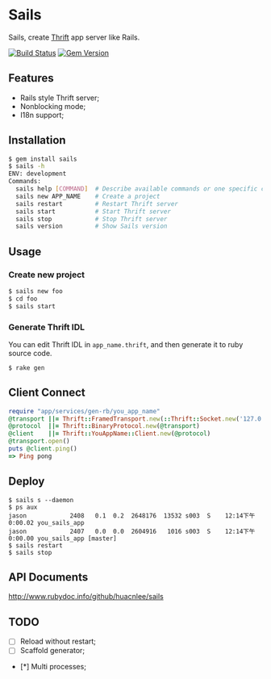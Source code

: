 Sails
=====

Sails, create [Thrift](thrift.apache.org) app server like Rails.

[![Build Status](https://travis-ci.org/huacnlee/sails.svg)](https://travis-ci.org/huacnlee/sails) [![Gem Version](https://badge.fury.io/rb/sails.svg)](http://badge.fury.io/rb/sails)

## Features

- Rails style Thrift server;
- Nonblocking mode;
- I18n support;

## Installation

```bash
$ gem install sails
$ sails -h
ENV: development
Commands:
  sails help [COMMAND]  # Describe available commands or one specific command
  sails new APP_NAME    # Create a project
  sails restart         # Restart Thrift server
  sails start           # Start Thrift server
  sails stop            # Stop Thrift server
  sails version         # Show Sails version
```

## Usage

### Create new project

```bash
$ sails new foo
$ cd foo
$ sails start
```

### Generate Thrift IDL

You can edit Thrift IDL in `app_name.thrift`, and then generate it to ruby source code.

```
$ rake gen
```

## Client Connect

```ruby
require "app/services/gen-rb/you_app_name"
@transport ||= Thrift::FramedTransport.new(::Thrift::Socket.new('127.0.0.1', 4000, 10))
@protocol  ||= Thrift::BinaryProtocol.new(@transport)
@client    ||= Thrift::YouAppName::Client.new(@protocol)
@transport.open()
puts @client.ping()
=> Ping pong
```

## Deploy

```
$ sails s --daemon
$ ps aux
jason            2408   0.1  0.2  2648176  13532 s003  S    12:14下午   0:00.02 you_sails_app    
jason            2407   0.0  0.0  2604916   1016 s003  S    12:14下午   0:00.00 you_sails_app [master]
$ sails restart
$ sails stop
```

## API Documents

http://www.rubydoc.info/github/huacnlee/sails


## TODO

- [ ] Reload without restart;
- [ ] Scaffold generator;
- [*] Multi processes;